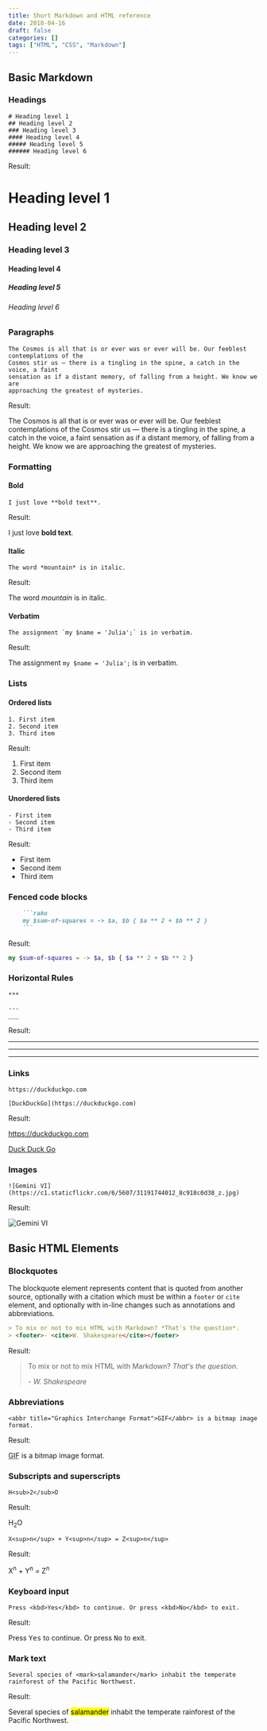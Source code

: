 ```yaml
---
title: Short Markdown and HTML reference
date: 2018-04-16
draft: false
categories: []
tags: ["HTML", "CSS", "Markdown"]
---
```

## Basic Markdown

### Headings

```
# Heading level 1
## Heading level 2
### Heading level 3
#### Heading level 4
##### Heading level 5
###### Heading level 6
```

Result:

# Heading level 1
## Heading level 2
### Heading level 3
#### Heading level 4
##### Heading level 5
###### Heading level 6


### Paragraphs

```
The Cosmos is all that is or ever was or ever will be. Our feeblest contemplations of the
Cosmos stir us — there is a tingling in the spine, a catch in the voice, a faint
sensation as if a distant memory, of falling from a height. We know we are
approaching the greatest of mysteries.
```
Result:

The Cosmos is all that is or ever was or ever will be. Our feeblest contemplations of the Cosmos stir us — there is a tingling in the spine, a catch in the voice, a faint sensation as if a distant memory, of falling from a height. We know we are approaching the greatest of mysteries.

### Formatting

#### Bold

```
I just love **bold text**.
```

Result:

I just love **bold text**.

#### Italic

```
The word *mountain* is in italic.
```

Result: 

The word *mountain* is in italic.

#### Verbatim

```
The assignment `my $name = 'Julia';` is in verbatim.
```

Result: 

The assignment `my $name = 'Julia';` is in verbatim.

### Lists

#### Ordered lists

```
1. First item
2. Second item
3. Third item
```

Result:

1. First item
2. Second item
3. Third item

#### Unordered lists

```
- First item
- Second item
- Third item
```

Result:

- First item
- Second item
- Third item



### Fenced code blocks

```markdown
    ```raku
    my $sum-of-squares = -> $a, $b { $a ** 2 + $b ** 2 }
    ```
```

Result: 

```raku
my $sum-of-squares = -> $a, $b { $a ** 2 + $b ** 2 }
```

### Horizontal Rules

```
***

---
___
```

Result:

***

---

---

### Links

```
https://duckduckgo.com

[DuckDuckGo](https://duckduckgo.com)
```

Result:

https://duckduckgo.com

[Duck Duck Go](https://duckduckgo.com)

### Images

```
![Gemini VI](https://c1.staticflickr.com/6/5607/31191744012_8c918c0d38_z.jpg)
```

Result: 

![Gemini VI](https://c1.staticflickr.com/6/5607/31191744012_8c918c0d38_z.jpg)

## Basic HTML Elements

### Blockquotes

The blockquote element represents content that is quoted from another source,
optionally with a citation which must be within a `footer` or `cite` element,
and optionally with in-line changes such as annotations and abbreviations.

```markdown
> To mix or not to mix HTML with Markdown? *That's the question*.
> <footer>- <cite>W. Shakespeare</cite></footer>
```

Result:

> To mix or not to mix HTML with Markdown? *That's the question*.
> <footer>- <cite>W. Shakespeare</cite></footer>

### Abbreviations

```
<abbr title="Graphics Interchange Format">GIF</abbr> is a bitmap image format.
```

Result:

<abbr title="Graphics Interchange Format">GIF</abbr> is a bitmap image format.

### Subscripts and superscripts

```
H<sub>2</sub>O
```
Result:

H<sub>2</sub>O

```
X<sup>n</sup> + Y<sup>n</sup> = Z<sup>n</sup>
```
Result: 

X<sup>n</sup> + Y<sup>n</sup> = Z<sup>n</sup>

### Keyboard input

```
Press <kbd>Yes</kbd> to continue. Or press <kbd>No</kbd> to exit.
```

Result:

Press <kbd>Yes</kbd> to continue. Or press <kbd>No</kbd> to exit.

### Mark text

```
Several species of <mark>salamander</mark> inhabit the temperate rainforest of the Pacific Northwest.
```

Result:

Several species of <mark>salamander</mark> inhabit the temperate rainforest of the Pacific Northwest.

